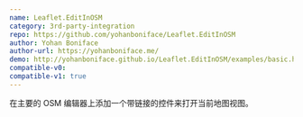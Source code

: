 ```yaml
---
name: Leaflet.EditInOSM
category: 3rd-party-integration
repo: https://github.com/yohanboniface/Leaflet.EditInOSM
author: Yohan Boniface
author-url: https://yohanboniface.me/
demo: http://yohanboniface.github.io/Leaflet.EditInOSM/examples/basic.html
compatible-v0:
compatible-v1: true
---
```


在主要的 OSM 编辑器上添加一个带链接的控件来打开当前地图视图。

